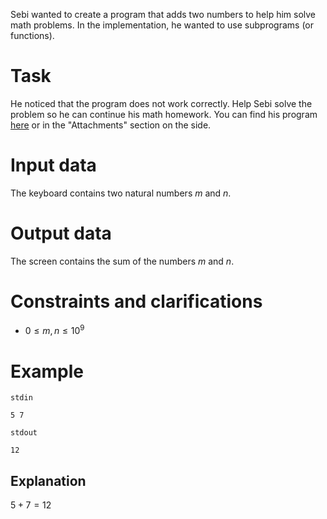 Sebi wanted to create a program that adds two numbers to help him solve math problems. In the implementation, he wanted to use subprograms (or functions).

# Task

He noticed that the program does not work correctly. Help Sebi solve the problem so he can continue his math homework. You can find his program [here](numsum.cpp) or in the "Attachments" section on the side.

# Input data

The keyboard contains two natural numbers $m$ and $n$.

# Output data

The screen contains the sum of the numbers $m$ and $n$.

# Constraints and clarifications

- $0 \le m, n \le 10^9$

# Example

`stdin`
```
5 7
```

`stdout`
```
12
```

## Explanation

$5 + 7 = 12$